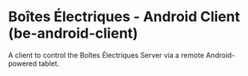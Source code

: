 Boîtes Électriques - Android Client (be-android-client)
=======================================

A client to control the Boîtes Électriques Server via a remote Android-powered tablet.
